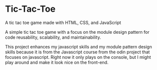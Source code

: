 # Tic-Tac-Toe

A tic tac toe game made with HTML, CSS, and JavaScript

A simple tic tac toe game with a focus on the module design pattern for code reusability, scalability, and maintainability.

This project enhances my javascript skills and my module pattern design skills because it is from the Javascript course from the odin project that focuses on javascript. Right now it only plays on the console, but I might play around and make it look nice on the front-end.
